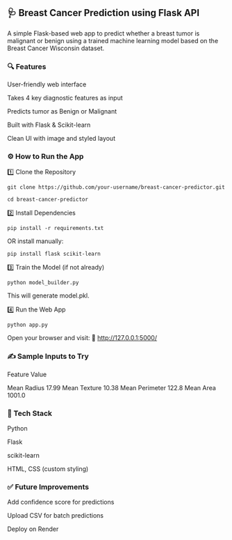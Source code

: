 ## 🩺 Breast Cancer Prediction using Flask API

A simple Flask-based web app to predict whether a breast tumor is malignant or benign using a trained machine learning model based on the Breast Cancer Wisconsin dataset.


### 🔍 Features

User-friendly web interface

Takes 4 key diagnostic features as input

Predicts tumor as Benign or Malignant

Built with Flask & Scikit-learn

Clean UI with image and styled layout

### ⚙️ How to Run the App

1️⃣ Clone the Repository

`git clone https://github.com/your-username/breast-cancer-predictor.git`

`cd breast-cancer-predictor`

2️⃣ Install Dependencies

`pip install -r requirements.txt`

OR install manually:

`pip install flask scikit-learn`

3️⃣ Train the Model (if not already)

`python model_builder.py`

This will generate model.pkl.

4️⃣ Run the Web App

`python app.py`

Open your browser and visit:
📍 http://127.0.0.1:5000/

### ✍️ Sample Inputs to Try

Feature	Value

Mean Radius	17.99
Mean Texture	10.38
Mean Perimeter	122.8
Mean Area	1001.0

### 🧠 Tech Stack

Python

Flask

scikit-learn

HTML, CSS (custom styling)

### ✅ Future Improvements

Add confidence score for predictions

Upload CSV for batch predictions

Deploy on Render